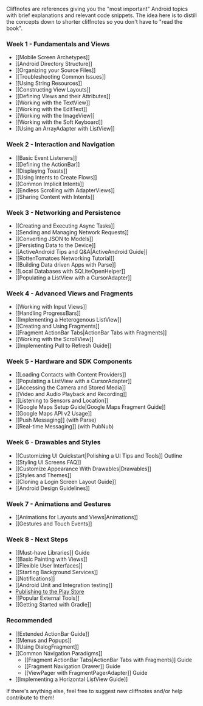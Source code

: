 Cliffnotes are references giving you the "most important" Android topics with brief explanations and relevant code snippets. The idea here is to distill the concepts down to shorter cliffnotes so you don't have to "read the book".

### Week 1 - Fundamentals and Views

* [[Mobile Screen Archetypes]]
* [[Android Directory Structure]]
* [[Organizing your Source Files]]
* [[Troubleshooting Common Issues]]
* [[Using String Resources]]
* [[Constructing View Layouts]]
* [[Defining Views and their Attributes]] 
* [[Working with the TextView]]
* [[Working with the EditText]]
* [[Working with the ImageView]]
* [[Working with the Soft Keyboard]]
* [[Using an ArrayAdapter with ListView]]

### Week 2 - Interaction and Navigation

* [[Basic Event Listeners]]
* [[Defining the ActionBar]]
* [[Displaying Toasts]]
* [[Using Intents to Create Flows]]
* [[Common Implicit Intents]]
* [[Endless Scrolling with AdapterViews]]
* [[Sharing Content with Intents]]

### Week 3 - Networking and Persistence

* [[Creating and Executing Async Tasks]]
* [[Sending and Managing Network Requests]]
* [[Converting JSON to Models]]
* [[Persisting Data to the Device]]
* [[ActiveAndroid Tips and Q&A|ActiveAndroid Guide]]
* [[RottenTomatoes Networking Tutorial]]
* [[Building Data driven Apps with Parse]]
* [[Local Databases with SQLiteOpenHelper]]
* [[Populating a ListView with a CursorAdapter]]

### Week 4 - Advanced Views and Fragments

* [[Working with Input Views]]
* [[Handling ProgressBars]]
* [[Implementing a Heterogenous ListView]]
* [[Creating and Using Fragments]]
* [[Fragment ActionBar Tabs|ActionBar Tabs with Fragments]]
* [[Working with the ScrollView]]
* [[Implementing Pull to Refresh Guide]]

### Week 5 - Hardware and SDK Components

* [[Loading Contacts with Content Providers]]
* [[Populating a ListView with a CursorAdapter]]
* [[Accessing the Camera and Stored Media]]
* [[Video and Audio Playback and Recording]]
* [[Listening to Sensors and Location]]
* [[Google Maps Setup Guide|Google Maps Fragment Guide]]
* [[Google Maps API v2 Usage]]
* [[Push Messaging]] (with Parse)
* [[Real-time Messaging]] (with PubNub)

### Week 6 - Drawables and Styles

* [[Customizing UI Quickstart|Polishing a UI Tips and Tools]] Outline
* [[Styling UI Screens FAQ]]
* [[Customize Appearance With Drawables|Drawables]]
* [[Styles and Themes]]
* [[Cloning a Login Screen Layout Guide]]
* [[Android Design Guidelines]]

### Week 7 - Animations and Gestures

* [[Animations for Layouts and Views|Animations]]
* [[Gestures and Touch Events]]

### Week 8 - Next Steps

* [[Must-have Libraries]] Guide
* [[Basic Painting with Views]]
* [[Flexible User Interfaces]]
* [[Starting Background Services]]
* [[Notifications]]
* [[Android Unit and Integration testing]]
* [Publishing to the Play Store](http://goo.gl/mUlGL1)
* [[Popular External Tools]]
* [[Getting Started with Gradle]]

### Recommended

* [[Extended ActionBar Guide]]
* [[Menus and Popups]]
* [[Using DialogFragment]]
* [[Common Navigation Paradigms]]
  * [[Fragment ActionBar Tabs|ActionBar Tabs with Fragments]] Guide
  * [[Fragment Navigation Drawer]] Guide
  * [[ViewPager with FragmentPagerAdapter]] Guide
* [[Implementing a Horizontal ListView Guide]]
 
If there's anything else, feel free to suggest new cliffnotes and/or help contribute to them!